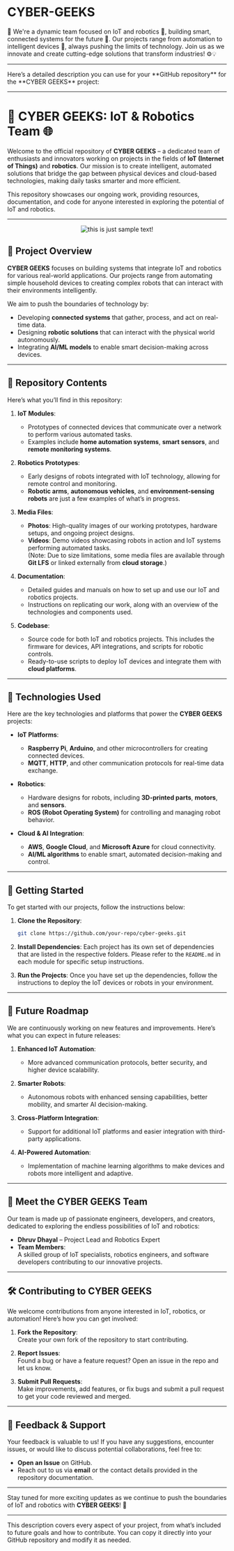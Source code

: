 # CYBER-GEEKS
🚀 We're a dynamic team focused on IoT and robotics 🤖, building smart, connected systems for the future 🌟. Our projects range from automation to intelligent devices 🔧, always pushing the limits of technology. Join us as we innovate and create cutting-edge solutions that transform industries! ⚙️💡
<hr>
Here’s a detailed description you can use for your **GitHub repository** for the **CYBER GEEKS** project:

---

# 🤖 **CYBER GEEKS: IoT & Robotics Team** 🌐

Welcome to the official repository of **CYBER GEEKS** – a dedicated team of enthusiasts and innovators working on projects in the fields of **IoT (Internet of Things)** and **robotics**. Our mission is to create intelligent, automated solutions that bridge the gap between physical devices and cloud-based technologies, making daily tasks smarter and more efficient.

This repository showcases our ongoing work, providing resources, documentation, and code for anyone interested in exploring the potential of IoT and robotics.

---
<div align="center">
   <img src="images/SIH-Team.jpg" alt="this is just sample text!">
</div>

## 🚀 **Project Overview**

**CYBER GEEKS** focuses on building systems that integrate IoT and robotics for various real-world applications. Our projects range from automating simple household devices to creating complex robots that can interact with their environments intelligently.

We aim to push the boundaries of technology by:
- Developing **connected systems** that gather, process, and act on real-time data.
- Designing **robotic solutions** that can interact with the physical world autonomously.
- Integrating **AI/ML models** to enable smart decision-making across devices.

---

## 📂 **Repository Contents**

Here’s what you’ll find in this repository:

1. **IoT Modules**:  
   - Prototypes of connected devices that communicate over a network to perform various automated tasks.
   - Examples include **home automation systems**, **smart sensors**, and **remote monitoring systems**.

2. **Robotics Prototypes**:  
   - Early designs of robots integrated with IoT technology, allowing for remote control and monitoring.
   - **Robotic arms**, **autonomous vehicles**, and **environment-sensing robots** are just a few examples of what’s in progress.

3. **Media Files**:  
   - **Photos**: High-quality images of our working prototypes, hardware setups, and ongoing project designs.
   - **Videos**: Demo videos showcasing robots in action and IoT systems performing automated tasks.  
   (Note: Due to size limitations, some media files are available through **Git LFS** or linked externally from **cloud storage**.)

4. **Documentation**:  
   - Detailed guides and manuals on how to set up and use our IoT and robotics projects.
   - Instructions on replicating our work, along with an overview of the technologies and components used.

5. **Codebase**:  
   - Source code for both IoT and robotics projects. This includes the firmware for devices, API integrations, and scripts for robotic controls.
   - Ready-to-use scripts to deploy IoT devices and integrate them with **cloud platforms**.

---

## 🔧 **Technologies Used**

Here are the key technologies and platforms that power the **CYBER GEEKS** projects:

- **IoT Platforms**:  
   - **Raspberry Pi**, **Arduino**, and other microcontrollers for creating connected devices.
   - **MQTT**, **HTTP**, and other communication protocols for real-time data exchange.

- **Robotics**:  
   - Hardware designs for robots, including **3D-printed parts**, **motors**, and **sensors**.
   - **ROS (Robot Operating System)** for controlling and managing robot behavior.

- **Cloud & AI Integration**:  
   - **AWS**, **Google Cloud**, and **Microsoft Azure** for cloud connectivity.
   - **AI/ML algorithms** to enable smart, automated decision-making and control.

---

## 🌱 **Getting Started**

To get started with our projects, follow the instructions below:

1. **Clone the Repository**:
   ```bash
   git clone https://github.com/your-repo/cyber-geeks.git
   ```

2. **Install Dependencies**:
   Each project has its own set of dependencies that are listed in the respective folders. Please refer to the `README.md` in each module for specific setup instructions.

3. **Run the Projects**:
   Once you have set up the dependencies, follow the instructions to deploy the IoT devices or robots in your environment.

---

## 🎯 **Future Roadmap**

We are continuously working on new features and improvements. Here’s what you can expect in future releases:

1. **Enhanced IoT Automation**:  
   - More advanced communication protocols, better security, and higher device scalability.

2. **Smarter Robots**:  
   - Autonomous robots with enhanced sensing capabilities, better mobility, and smarter AI decision-making.

3. **Cross-Platform Integration**:  
   - Support for additional IoT platforms and easier integration with third-party applications.

4. **AI-Powered Automation**:  
   - Implementation of machine learning algorithms to make devices and robots more intelligent and adaptive.

---

## 👥 **Meet the CYBER GEEKS Team**

Our team is made up of passionate engineers, developers, and creators, dedicated to exploring the endless possibilities of IoT and robotics:

- **Dhruv Dhayal** – Project Lead and Robotics Expert
- **Team Members**:  
   A skilled group of IoT specialists, robotics engineers, and software developers contributing to our innovative projects.

---

## 🛠 **Contributing to CYBER GEEKS**

We welcome contributions from anyone interested in IoT, robotics, or automation! Here’s how you can get involved:

1. **Fork the Repository**:  
   Create your own fork of the repository to start contributing.

2. **Report Issues**:  
   Found a bug or have a feature request? Open an issue in the repo and let us know.

3. **Submit Pull Requests**:  
   Make improvements, add features, or fix bugs and submit a pull request to get your code reviewed and merged.

---

## 📢 **Feedback & Support**

Your feedback is valuable to us! If you have any suggestions, encounter issues, or would like to discuss potential collaborations, feel free to:

- **Open an Issue** on GitHub.
- Reach out to us via **email** or the contact details provided in the repository documentation.

---

Stay tuned for more exciting updates as we continue to push the boundaries of IoT and robotics with **CYBER GEEKS**! 🚀

---

This description covers every aspect of your project, from what’s included to future goals and how to contribute. You can copy it directly into your GitHub repository and modify it as needed.
